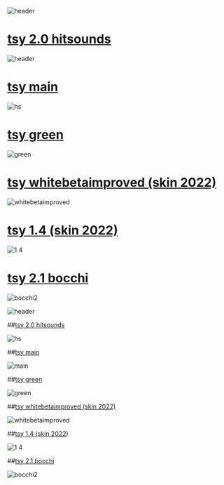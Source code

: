 ![header](https://github.com/user-attachments/assets/307c0913-347c-444f-9624-2cf9a83d1234)

# [tsy 2.0 hitsounds](https://github.com/HaCkErToP-png/Merami-Skins/releases/download/skin/-.NM.tsyNya.2.0.hitsounds.osk)

![header](https://github.com/user-attachments/assets/307c0913-347c-444f-9624-2cf9a83d1234)


# [tsy main](https://github.com/HaCkErToP-png/Merami-Skins/releases/download/skin/-.NM.tsyNya.2.0.main.osk)

![hs](https://github.com/user-attachments/assets/f035a8ee-2f09-4736-8416-f0d6f189f8d0)


# [tsy green](https://github.com/HaCkErToP-png/Merami-Skins/releases/download/skin/-.NM.tsyNya.2.0.green.osk)

![green](https://github.com/user-attachments/assets/f9cdf84f-6ffa-4bfa-bc08-fa3ebabd0f6a)


# [tsy whitebetaimproved (skin 2022)](https://github.com/HaCkErToP-png/Merami-Skins/releases/download/skin/whitebetaimproved.osk)

![whitebetaimproved](https://github.com/user-attachments/assets/a154d469-d694-47cd-84e0-5656026594f7)


# [tsy 1.4 (skin 2022)](https://github.com/HaCkErToP-png/Merami-Skins/releases/download/skin/-.NM.tsyNya.1.4.osk)

![1 4](https://github.com/user-attachments/assets/3f5a0335-41f4-4b6a-9321-0e66dccfb2c2)


# [tsy 2.1 bocchi](https://github.com/HaCkErToP-png/Merami-Skins/raw/refs/heads/main/-%20%20%20%20%20%20%20%20%20%E3%80%8ANM%E3%80%8B%20tsyNya%202.1%20bocchi.osk)

![bocchi2](https://github.com/user-attachments/assets/6597a007-9e9a-4c51-8c34-9a4ff8087b3b)

![header](https://github.com/user-attachments/assets/307c0913-347c-444f-9624-2cf9a83d1234)

##[tsy 2.0 hitsounds](https://github.com/HaCkErToP-png/Merami-Skins/releases/download/skin/-.NM.tsyNya.2.0.hitsounds.osk)

![hs](https://github.com/user-attachments/assets/f035a8ee-2f09-4736-8416-f0d6f189f8d0)

##[tsy main](https://github.com/HaCkErToP-png/Merami-Skins/releases/download/skin/-.NM.tsyNya.2.0.main.osk)

![main](https://github.com/user-attachments/assets/f9cdf84f-6ffa-4bfa-bc08-fa3ebabd0f6a)

##[tsy green](https://github.com/HaCkErToP-png/Merami-Skins/releases/download/skin/-.NM.tsyNya.2.0.green.osk)

![green](https://github.com/user-attachments/assets/a154d469-d694-47cd-84e0-5656026594f7)

##[tsy whitebetaimproved (skin 2022)](https://github.com/HaCkErToP-png/Merami-Skins/releases/download/skin/whitebetaimproved.osk)

![whitebetaimproved](https://github.com/user-attachments/assets/3f5a0335-41f4-4b6a-9321-0e66dccfb2c2)

##[tsy 1.4 (skin 2022)](https://github.com/HaCkErToP-png/Merami-Skins/releases/download/skin/-.NM.tsyNya.1.4.osk)

![1 4](https://github.com/user-attachments/assets/7ab4735d-0a49-4977-9d5f-2ed403df7f41)

##[tsy 2.1 bocchi](https://github.com/HaCkErToP-png/Merami-Skins/raw/refs/heads/main/-%20%20%20%20%20%20%20%20%20%E3%80%8ANM%E3%80%8B%20tsyNya%202.1%20bocchi.osk)

![bocchi2](https://github.com/user-attachments/assets/6597a007-9e9a-4c51-8c34-9a4ff8087b3b)
